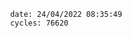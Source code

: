

                date: 24/04/2022 08:35:49
                cycles: 76620

                         